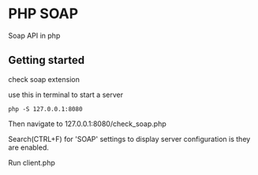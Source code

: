 # PHP SOAP

Soap API in php

## Getting started

check soap extension

use this in terminal to start a server

```
php -S 127.0.0.1:8080
```

Then navigate to 127.0.0.1:8080/check_soap.php

Search(CTRL+F) for 'SOAP' settings to display server configuration is they are enabled.

Run client.php
